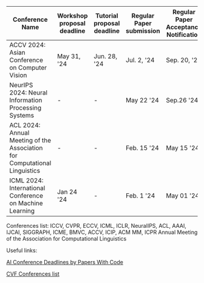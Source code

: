 | Conference Name | Workshop proposal deadline | Tutorial proposal deadline | Regular Paper submission | Regular Paper Acceptance Notification | Dates | Ranking | Link |
|----------|----------|----------|----------|----------|----------|----------|----------|
| ACCV 2024: Asian Conference on Computer Vision | May 31, '24 | Jun. 28, '24 | Jul. 2, '24 | Sep. 20, '24 | Dec. 8-12 | B | [Link](https://accv2024.org/) |
| NeurIPS 2024: Neural Information Processing Systems | - | - | May 22 '24 | Sep.26 '24 | Dec. 9-15 | A* | [Link](https://nips.cc/Conferences/2024) |
| ACL 2024: Annual Meeting of the Association for Computational Linguistics | - | - | Feb. 15 '24 | May 15 '24 | Aug. 11-16 | A* | [Link](https://2024.aclweb.org/) |
| ICML 2024: International Conference on Machine Learning | Jan 24 '24 | - | Feb. 1 '24 | May 01 '24 | Jul. 21-27 | A* | [Link](https://icml.cc/)https://icml.cc/ |

Conferences list:
 ICCV, CVPR, ECCV, ICML, ICLR, NeuralIPS, ACL, AAAI, IJCAI, SIGGRAPH, ICME, BMVC, ACCV, ICIP, ACM MM, ICPR
Annual Meeting of the Association for Computational Linguistics

Useful links:

[AI Conference Deadlines by Papers With Code](https://aideadlin.es/?sub=ML,CV,CG,NLP,RO,SP,DM,AP,KR,HCI)

[CVF Conferences list](https://www.thecvf.com/?page_id=100)
